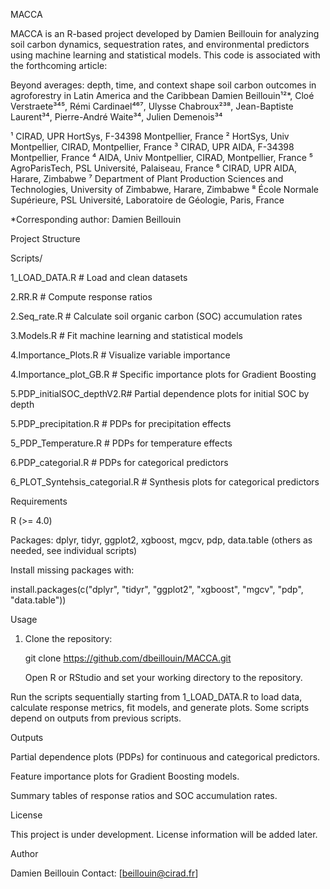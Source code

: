 MACCA

MACCA is an R-based project developed by Damien Beillouin for analyzing soil carbon dynamics, sequestration rates, and environmental predictors using machine learning and statistical models. This code is associated with the forthcoming article:

Beyond averages: depth, time, and context shape soil carbon outcomes in agroforestry in Latin America and the Caribbean
Damien Beillouin¹²*, Cloé Verstraete³⁴⁵, Rémi Cardinael⁴⁶⁷, Ulysse Chabroux²³⁸, Jean-Baptiste Laurent³⁴, Pierre-André Waite³⁴, Julien Demenois³⁴

¹ CIRAD, UPR HortSys, F-34398 Montpellier, France
² HortSys, Univ Montpellier, CIRAD, Montpellier, France
³ CIRAD, UPR AIDA, F-34398 Montpellier, France
⁴ AIDA, Univ Montpellier, CIRAD, Montpellier, France
⁵ AgroParisTech, PSL Université, Palaiseau, France
⁶ CIRAD, UPR AIDA, Harare, Zimbabwe
⁷ Department of Plant Production Sciences and Technologies, University of Zimbabwe, Harare, Zimbabwe
⁸ École Normale Supérieure, PSL Université, Laboratoire de Géologie, Paris, France

*Corresponding author: Damien Beillouin

Project Structure

Scripts/

1_LOAD_DATA.R # Load and clean datasets

2.RR.R # Compute response ratios

2.Seq_rate.R # Calculate soil organic carbon (SOC) accumulation rates

3.Models.R # Fit machine learning and statistical models

4.Importance_Plots.R # Visualize variable importance

4.Importance_plot_GB.R # Specific importance plots for Gradient Boosting

5.PDP_initialSOC_depthV2.R# Partial dependence plots for initial SOC by depth

5.PDP_precipitation.R # PDPs for precipitation effects

5_PDP_Temperature.R # PDPs for temperature effects

6.PDP_categorial.R # PDPs for categorical predictors

6_PLOT_Syntehsis_categorial.R # Synthesis plots for categorical predictors

Requirements

R (>= 4.0)

Packages: dplyr, tidyr, ggplot2, xgboost, mgcv, pdp, data.table (others as needed, see individual scripts)

Install missing packages with:

install.packages(c("dplyr", "tidyr", "ggplot2", "xgboost", "mgcv", "pdp", "data.table"))

Usage

1. Clone the repository:

   git clone https://github.com/dbeillouin/MACCA.git

   Open R or RStudio and set your working directory to the repository.

Run the scripts sequentially starting from 1_LOAD_DATA.R to load data, calculate response metrics, fit models, and generate plots. Some scripts depend on outputs from previous scripts.

Outputs

Partial dependence plots (PDPs) for continuous and categorical predictors.

Feature importance plots for Gradient Boosting models.

Summary tables of response ratios and SOC accumulation rates.

License

This project is under development. License information will be added later.

Author

Damien Beillouin
Contact: [beillouin@cirad.fr]
